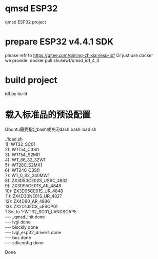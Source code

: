 # qmsd ESP32

qmsd ESP32 project

# prepare ESP32 v4.4.1 SDK

please refr to https://gitee.com/qiming-zhixian/esp-idf
Or just use docker we provide: docker pull shukewt/qmsd_idf_4_4

# build project

idf.py build

# 载入标准品的预设配置
Ubuntu需要指定bash或关闭dash
bash load.sh

./load.sh  
1): WT32_SC01  
2): WT154_C3SI1  
3): WT154_S2MI1  
4): WT_86_32_3ZW1  
5): WT280_S2MX1  
6): WT240_C3SI1  
7): WT_0_S2_240MW1  
8): ZX3D50CE02S_USRC_4832  
9): ZX3D95CE01S_AR_4848  
10): ZX3D95CE01S_UR_4848  
11): ZX4D30NE01S_UR_4827  
12): ZX4D60_AR_4896  
13): ZX2D10ECS_cESCP01  
1
Set to 1-WT32_SC01_LANDSCAPE  
--- _qmsd_init done  
--- lvgl done  
--- blockly done  
--- lvgl_esp32_drivers done  
--- bus done  
--- sdkconfig done  
  
Done  